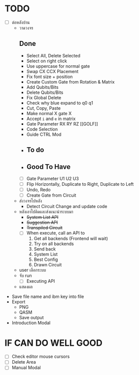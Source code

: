 # TODO
- [ ] ต่อหลังบ้าน
  - วาดวงจร
      ## Done
    - Select All, Delete Selected
    - Select on right click
    - Use uppercase for normal gate
    - Swap CX CCX Placement
    - Fix font size + position
    - Create Custom Gate from Rotation & Matrix
    - Add Qubits/Bits
    - Delete Qubits/Bits
    - Fix Global Delete
    - Check why blue expand to q0 q1
    - Cut, Copy, Paste
    - Make normal X gate X
    - Accept `i` and `e` in matrix
    - Gate Parameter RX RY RZ [[GOLF]]
    - Code Selection
    - Guide CTRL Mod
    - ## To do
    - ## Good To Have
    - [ ] Gate Parameter U1 U2 U3
    - [ ] Flip Horizontally, Duplicate to Right, Duplicate to Left
    - [ ] Undo, Redo
    - [ ] Create Gate from Circuit
  - ส่งวงจรไปหลัง
    - Detect Circuit Change and update code
  - หลังเอาไปคิดและส่งแนะนำระบบมา
    - ~~System List API~~
    - ~~Suggestion API~~
    - ~~Transpiled Circuit~~
    - [ ] When execute, call an API to
      1. Get all backends (Frontend will wait)
      2. Try on all backends
      3. Send back
        1. System List
        2. Best Config
        3. Drawn Circuit
  - user เลือกระบบ
  - จับ run
    - [ ] Executing API
  - แสดงผล
- Save file name and ibm key into file
- Export
  - PNG
  - QASM
  - Save output
- Introduction Modal

# IF CAN DO WELL GOOD
- [ ] Check editor mouse cursors
- [ ] Delete Area
- [ ] Manual Modal
